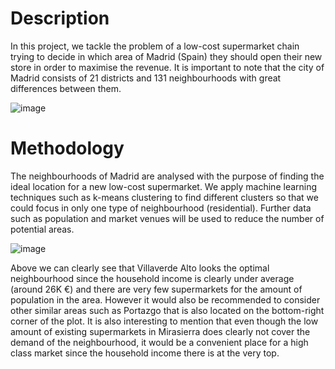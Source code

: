 # Description
In this project, we tackle the problem of a low-cost supermarket chain trying to decide in which area of Madrid (Spain) they should open their new store in order to maximise the revenue. It is important to note that the city of Madrid consists of 21 districts and 131 neighbourhoods with great differences between them.

![image](https://github.com/nitindantu/Retail/assets/41870240/2fa7aae7-2c78-44a3-b48e-ce9cbeb0e6e6)

# Methodology

The neighbourhoods of Madrid are analysed with the purpose of finding the ideal location for a new
low-cost supermarket. We apply machine learning techniques such as k-means clustering to find
different clusters so that we could focus in only one type of neighbourhood (residential). Further data
such as population and market venues will be used to reduce the number of potential areas.

![image](https://github.com/nitindantu/Retail/assets/41870240/fae6688f-f32f-449a-8837-df535e650ad1)

Above we can clearly see that Villaverde Alto looks the optimal neighbourhood since the household
income is clearly under average (around 26K €) and there are very few supermarkets for the amount
of population in the area.
However it would also be recommended to consider other similar areas such as Portazgo that is also
located on the bottom-right corner of the plot.
It is also interesting to mention that even though the low amount of existing supermarkets in
Mirasierra does clearly not cover the demand of the neighbourhood, it would be a convenient place
for a high class market since the household income there is at the very top.
